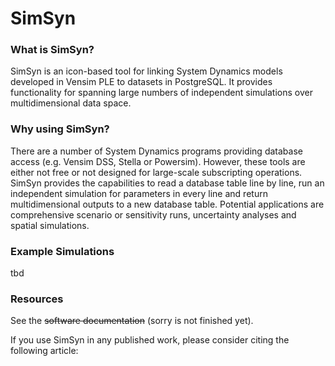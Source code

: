 # SimSyn

### What is SimSyn?

SimSyn is an icon-based tool for linking System Dynamics models developed in Vensim PLE to datasets in PostgreSQL. It provides functionality for spanning large numbers of independent simulations over multidimensional data space. 

### Why using SimSyn?

There are a number of System Dynamics programs providing database access (e.g. Vensim DSS, Stella or Powersim). However, these tools are either not free or not designed for large-scale subscripting operations. SimSyn provides the capabilities to read a database table line by line, run an independent simulation for parameters in every line and return multidimensional outputs to a new database table. Potential applications are comprehensive scenario or sensitivity runs, uncertainty analyses and spatial simulations.

### Example Simulations

tbd

### Resources

See the ~~software documentation~~ (sorry is not finished yet).

If you use SimSyn in any published work, please consider citing the following article:

 
